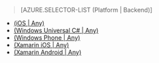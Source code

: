 > [AZURE.SELECTOR-LIST (Platform | Backend)]
- [(iOS | Any)](/ja-jp/documentation/articles/mobile-services-ios-get-started-offline-data/)
- [(Windows Universal C# | Any)](/ja-jp/documentation/articles/mobile-services-windows-store-dotnet-get-started-offline-data/)
- [(Windows Phone | Any)](/ja-jp/documentation/articles/mobile-services-windows-phone-get-started-offline-data/)
- [(Xamarin iOS | Any)](/ja-jp/documentation/articles/mobile-services-xamarin-ios-get-started-offline-data/)
- [(Xamarin Android | Any)](/ja-jp/documentation/articles/mobile-services-xamarin-android-get-started-offline-data/)

<!--HONumber=42-->
